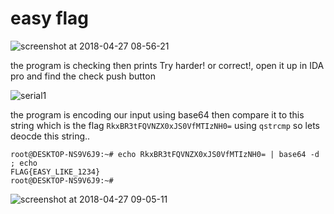 # easy flag

![screenshot at 2018-04-27 08-56-21](https://user-images.githubusercontent.com/22657154/39371342-b54844ac-4a41-11e8-8f4b-abd5b985e075.png)

the program is checking then prints Try harder! or correct!, open it up in IDA pro and find the check push button 

![serial1](https://user-images.githubusercontent.com/22657154/39371474-151cc3b2-4a42-11e8-922a-70ae7efc11dd.png)

the program is encoding our input using base64 then compare it to this string which is the flag ```RkxBR3tFQVNZX0xJS0VfMTIzNH0=``` using ```qstrcmp```
so lets deocde this string..
```
root@DESKTOP-NS9V6J9:~# echo RkxBR3tFQVNZX0xJS0VfMTIzNH0= | base64 -d ; echo
FLAG{EASY_LIKE_1234}
root@DESKTOP-NS9V6J9:~#
```

![screenshot at 2018-04-27 09-05-11](https://user-images.githubusercontent.com/22657154/39371581-66ef561e-4a42-11e8-8328-e4f2873b4766.png)
